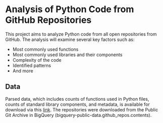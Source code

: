 # Analysis of Python Code from GitHub Repositories

This project aims to analyze Python code from all open repositories from GitHub. The analysis will examine several key factors such as:

- Most commonly used functions
- Most commonly used libraries and their components
- Complexity of the code
- Identified patterns
- And more

## Data

Parsed data, which includes counts of functions used in Python files, counts of standard library components, and metadata, is available for download via this [link](https://1drv.ms/f/s!AiaX8IGFD0w_iMEAd9v9teb3RSUYUA?e=5BXv0Z). The repositories were downloaded from the Public Git Archive in BigQuery (bigquery-public-data.github_repos.contents).
